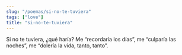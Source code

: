 ```yaml
---
slug: "/poemas/si-no-te-tuviera"
tags: ["love"]
title: "si-no-te-tuviera"
---
```

Si no te tuviera, ¿qué haría? Me “recordaría los días”, me “culparía las noches”, me “dolería la vida, tanto, tanto”.